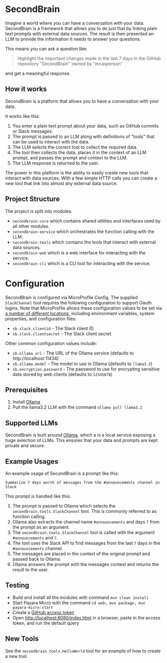 # SecondBrain

Imagine a world where you can have a conversation with your data. SecondBrain is a framework that allows you to do just that by linking plain text prompts with external data sources. The result is then presented an LLM to provide the information it needs to answer your questions. 

This means you can ask a question like:

> Highlight the important changes made in the last 7 days in the GitHub repository "SecondBrain" owned by "mcasperson"

and get a meaningful response.

## How it works

SecondBrain is a platform that allows you to have a conversation with your data.

It works like this:

1. You enter a plain text prompt about your data, such as GitHub commits or Slack messages.
2. The prompt is passed to an LLM along with definitions of "tools" that can be used to interact with the data.
3. The LLM selects the correct tool to collect the required data.
4. The tool then collects the data, places it in the context of an LLM prompt, and passes the prompt and context to the LLM.
5. The LLM response is returned to the user.

The power in this platform is the ability to easily create new tools that interact with data sources. With a few simple
HTTP calls you can create a new tool that link into almost any external data source.

## Project Structure

The project is split into modules:

* `secondbrain-core` which contains shared utilities and interfaces used by all other modules.
* `secondbrain-service` which orchestrates the function calling with the LLM.
* `secondbrain-tools` which contains the tools that interact with external data sources.
* `secondbrain-web` which is a web interface for interacting with the service.
* `secondbrain-cli` which is a CLI tool for interacting with the service.

# Configuration

SecondBrain is configured via MicroProfile Config. The supplied `SlackChannel` tool requires the following
configuration to support Oauth logins. Note that MicroProfile allows these configuration values to be set via
[a number of different locations](https://smallrye.io/smallrye-config/Main/config/getting-started/), including
environment variables, system properties, and configuration files:

* `sb.slack.clientid` - The Slack client ID
* `sb.slack.clientsecret` - The Slack client secret

Other common configuration values include:

* `sb.ollama.url` - The URL of the Ollama service (defaults to http://localhost:11434)
* `sb.ollama.model` - The model to use in Ollama (defaults to `llama3.2`)
* `sb.encryption.password` - The password to use for encrypting sensitive data stored by web clients (defaults to
  `12345678`)

## Prerequisites

1. Install [Ollama](https://ollama.com/)
2. Pull the llama3.2 LLM with the command `ollama pull llama3.2`

## Supported LLMs

SecondBrain is built around [Ollama](https://ollama.com/), which a is a local service exposing a huge selection of LLMs.
This ensures that your
data and prompts are kept private and secure.

## Example Usages

An example usage of SecondBrain is a prompt like this:

```
Summarize 7 days worth of messages from the #announcements channel in Slack
```

This prompt is handled like this:

1. The prompt is passed to Ollama which selects the `secondbrain.tools.SlackChannel` tool. This is commonly referred to
   as function calling.
2. Ollama also extracts the channel name `#announcements` and days `7` from the prompt as an argument.
3. The `secondbrain.tools.SlackChannel` tool is called with the argument `#announcements` and `7`.
4. The tool uses the Slack API to find messages from the last `7` days in the `#announcements` channel.
5. The messages are placed in the context of the original prompt and passed back to Ollama.
6. Ollama answers the prompt with the messages context and returns the result to the user.

## Testing

* Build and install all the modules with command `mvn clean install`
* Start Payara Micro with the command `cd web; mvn package; mvn payara-micro:start`
* Create
  a [GitHub access token](https://docs.github.com/en/authentication/keeping-your-account-and-data-secure/managing-your-personal-access-tokens)
* Open [http://localhost:8080/index.html](http://localhost:8080/index.html) in a browser, paste in the access token, and
  run the default query

## New Tools

See the `secondbrain.tools.HelloWorld` tool for an example of how to create a new tool.